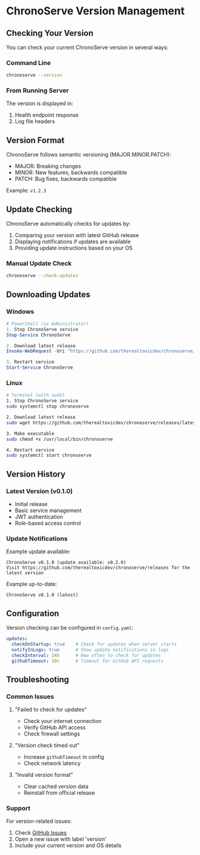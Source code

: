 # ChronoServe Version Management

## Checking Your Version

You can check your current ChronoServe version in several ways:

### Command Line
```bash
chronoserve --version
```

### From Running Server
The version is displayed in:
1. Health endpoint response
2. Log file headers

## Version Format

ChronoServe follows semantic versioning (MAJOR.MINOR.PATCH):
- MAJOR: Breaking changes
- MINOR: New features, backwards compatible
- PATCH: Bug fixes, backwards compatible

Example: `v1.2.3`

## Update Checking

ChronoServe automatically checks for updates by:
1. Comparing your version with latest GitHub release
2. Displaying notifications if updates are available
3. Providing update instructions based on your OS

### Manual Update Check
```bash
chronoserve --check-updates
```

## Downloading Updates

### Windows
```powershell
# PowerShell (as Administrator)
1. Stop ChronoServe service
Stop-Service ChronoServe

2. Download latest release
Invoke-WebRequest -Uri "https://github.com/therealtoxicdev/chronoserve/releases/latest/download/chronoserve_windows_amd64.exe" -OutFile ".\bin\chronoserve.exe"

3. Restart service
Start-Service ChronoServe
```

### Linux
```bash
# Terminal (with sudo)
1. Stop ChronoServe service
sudo systemctl stop chronoserve

2. Download latest release
sudo wget https://github.com/therealtoxicdev/chronoserve/releases/latest/download/chronoserve_linux_amd64 -O /usr/local/bin/chronoserve

3. Make executable
sudo chmod +x /usr/local/bin/chronoserve

4. Restart service
sudo systemctl start chronoserve
```

## Version History

### Latest Version (v0.1.0)
- Initial release
- Basic service management
- JWT authentication
- Role-based access control

### Update Notifications

Example update available:
```
ChronoServe v0.1.0 (update available: v0.2.0)
Visit https://github.com/therealtoxicdev/chronoserve/releases for the latest version
```

Example up-to-date:
```
ChronoServe v0.1.0 (latest)
```

## Configuration

Version checking can be configured in `config.yaml`:

```yaml
updates:
  checkOnStartup: true    # Check for updates when server starts
  notifyInLogs: true      # Show update notifications in logs
  checkInterval: 24h      # How often to check for updates
  githubTimeout: 10s      # Timeout for GitHub API requests
```

## Troubleshooting

### Common Issues

1. "Failed to check for updates"
   - Check your internet connection
   - Verify GitHub API access
   - Check firewall settings

2. "Version check timed out"
   - Increase `githubTimeout` in config
   - Check network latency

3. "Invalid version format"
   - Clear cached version data
   - Reinstall from official release

### Support

For version-related issues:
1. Check [GitHub Issues](https://github.com/therealtoxicdev/chronoserve/issues)
2. Open a new issue with label 'version'
3. Include your current version and OS details